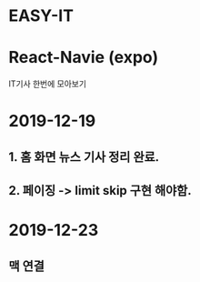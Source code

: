 # EASY-IT
# React-Navie (expo)

IT기사 한번에 모아보기

# 2019-12-19
## 1. 홈 화면 뉴스 기사 정리 완료. 
## 2. 페이징 -> limit skip 구현 해야함.

# 2019-12-23
## 맥 연결